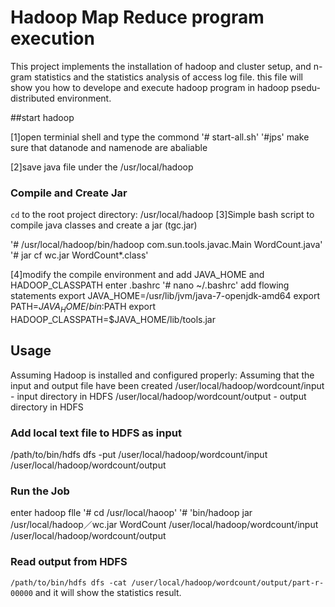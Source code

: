 # Hadoop Map Reduce program execution

This project implements the installation of hadoop and cluster setup, and n-gram statistics and the statistics analysis of access log file.
this file will show you how to develope and execute hadoop program in hadoop psedu-distributed environment.



##start hadoop 

[1]open terminial shell and type the commond
'# start-all.sh'
'#jps'
make sure that datanode and namenode are abaliable

[2]save java file under the /usr/local/hadoop

### Compile and Create Jar

`cd` to the root project directory: /usr/local/hadoop
[3]Simple bash script to compile java classes and create a jar (tgc.jar)

'# /usr/local/hadoop/bin/hadoop com.sun.tools.javac.Main WordCount.java'
'# jar cf wc.jar WordCount*.class'


[4]modify the compile environment and add JAVA_HOME and HADOOP_CLASSPATH
enter .bashrc 
'# nano ~/.bashrc'
add flowing statements
export JAVA_HOME=/usr/lib/jvm/java-7-openjdk-amd64
export PATH=$JAVA_HOME/bin:$PATH
export HADOOP_CLASSPATH=$JAVA_HOME/lib/tools.jar



## Usage

Assuming Hadoop is installed and configured properly:
Assuming that the input and output file have been created
/user/local/hadoop/wordcount/input - input directory in HDFS
/user/local/hadoop/wordcount/output - output directory in HDFS


### Add local text file to HDFS as input

/path/to/bin/hdfs dfs -put /user/local/hadoop/wordcount/input /user/local/hadoop/wordcount/output

### Run the Job
enter hadoop flle
'# cd /usr/local/haoop'
'# 'bin/hadoop jar /usr/local/hadoop／wc.jar WordCount /user/local/hadoop/wordcount/input /user/local/hadoop/wordcount/output


### Read output from HDFS

`/path/to/bin/hdfs dfs -cat /user/local/hadoop/wordcount/output/part-r-00000`
and it will show the statistics result.


